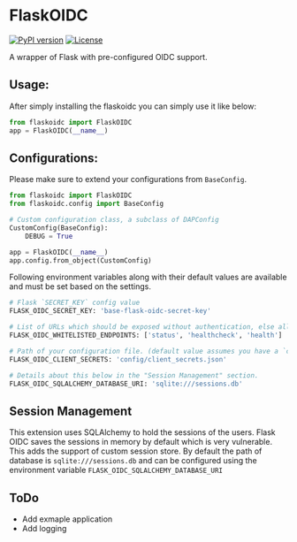 # FlaskOIDC
[![PyPI version](https://badge.fury.io/py/flaskoidc.svg)](https://badge.fury.io/py/flaskoidc)
[![License](http://img.shields.io/:license-Apache%202-blue.svg)](LICENSE)

A wrapper of Flask with pre-configured OIDC support. 

## Usage:

After simply installing the flaskoidc you can simply use it like below:

```python
from flaskoidc import FlaskOIDC
app = FlaskOIDC(__name__)
``` 

## Configurations:

Please make sure to extend your configurations from `BaseConfig`.

```python
from flaskoidc import FlaskOIDC
from flaskoidc.config import BaseConfig

# Custom configuration class, a subclass of DAPConfig
CustomConfig(BaseConfig):
    DEBUG = True

app = FlaskOIDC(__name__)
app.config.from_object(CustomConfig)

```

Following environment variables along with their default values are available and must be set based on the settings. 

```python
# Flask `SECRET_KEY` config value
FLASK_OIDC_SECRET_KEY: 'base-flask-oidc-secret-key'

# List of URLs which should be exposed without authentication, else all request will be authenticated.
FLASK_OIDC_WHITELISTED_ENDPOINTS: ['status', 'healthcheck', 'health']

# Path of your configuration file. (default value assumes you have a `config/client_secrets.json` available.
FLASK_OIDC_CLIENT_SECRETS: 'config/client_secrets.json'

# Details about this below in the "Session Management" section.
FLASK_OIDC_SQLALCHEMY_DATABASE_URI: 'sqlite:///sessions.db'

```

## Session Management
This extension uses SQLAlchemy to hold the sessions of the users. Flask OIDC saves the sessions in memory by default 
which is very vulnerable. This adds the support of custom session store. 
By default the path of database is `sqlite:///sessions.db` and can be configured using the environment variable `FLASK_OIDC_SQLALCHEMY_DATABASE_URI`


## ToDo
- Add exmaple application
- Add logging

